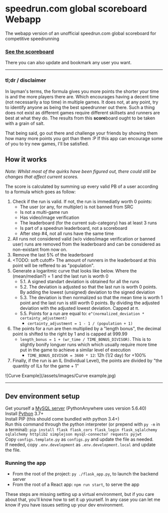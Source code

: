 # speedrun.com global scoreboard Webapp

The webapp version of an unofficial speedrun.com global scoreboard for competitive speedrunning

### **[See the scoreboard](https://www.Avasam.dev/)**

There you can also update and bookmark any user you want.

---

### tl;dr / disclaimer

In layman's terms, the formula gives you more points the shorter your time is and the more players there are. Which encourages having a decent time (not necessarily a top time) in multiple games. It does not, at any point, try to identify anyone as being the best speedrunner out there. Such a thing does not exist as different games require different skillsets and runners are best at what they do. The results from this **score**board ought to be taken with a grain of salt.

That being said, go out there and challenge your friends by showing them how many more points you got than them :P If this app can encourage some of you to try new games, I'll be satisfied.

## How it works

*Note: Whilst most of the quirks have been figured out, there could still be changes that affect current scores.*

The score is calculated by summing up every valid PB of a user according to a formula which goes as follow:

1. Check if the run is valid. If not, the run is immediatly worth 0 points:
    - The user (or any, for multipler) is not banned from SRC
    - Is not a multi-game run
    - Has video/image verification
    - The leaderboard (for the current sub-category) has at least 3 runs
    - Is part of a speedrun leaderboard, not a scoreboard
    - After step #4, not all runs have the same time
2. All runs not considered valid (w/o video/image verification or banned user) runs are removed from the leaderboard and can be considered as non-existant from now on.
3. Remove the last 5% of the leaderboard
4. <TODO: soft cutoff> The amount of runners in the leaderboard at this point will be reffered to as "population".
5. Generate a logaritmic curve that looks like below. Where the (mean/median?) = 1 and the last run is worth 0
    - 5.1. A signed standart deviation is obtained for all the runs
    - 5.2. The deviation is adjusted so that the last run is worth 0 points. By adding the lowest (unsigned) deviation to the signed deviation
    - 5.3. The deviation is then normalized so that the mean time is worth 1 point and the last run is still worth 0 points. By dividing the adjusted deviation with the adjusted lowest deviation. Capped at π.
    - 5.5. Points for a run are equal to: `e^(normalized_deviation * certainty_adjustment)`
        - `certainty_adjustment = 1 - 1 / (population + 1)`
6. The points for a run are then multiplied by a "length bonus", the decimal point is shifted to the right by 1 and is capped at 999.99
    - `length_bonus = 1 + (wr_time / TIME_BONUS_DIVISOR)`. This is to slightly bonify longuer runs which which usually require more time put in the game to achieve a similar level of execution
        - `TIME_BONUS_DIVISOR = 3600 * 12`: 12h (1/2 day) for +100%
7. Finally, if the run is an IL (Individual Level), the points are divided by "the quantity of ILs for the game + 1"

![Curve Example](/assets/images/Curve example.jpg)

---

## Dev environment setup

Get yourself a [MySQL server](https://dev.mysql.com/downloads/mysql/) (PythonAnywhere uses version 5.6.40)  
Install [Python](https://www.python.org/downloads/) 3.7+  
Install PIP (this should come bundled with python 3.4+)  
Run this command through the python interpreter (or prepend with `py -m` in a terminal): `pip install flask flask_cors flask_login flask_sqlalchemy sqlalchemy httplib2 simplejson mysql-connector requests pyjwt`  
Copy `configs.template.py` as `configs.py` and update the file as needed.  
If needed, copy `.env.development` as `.env.development.local` and update the file.  

### Running the app

- From the root of the project: `py ./flask_app.py`, to launch the backend server
- From the root of a React app: `npm run start`, to serve the app  

These steps are missing setting up a virtual environment, but if you care about that, you'll know how to set it up yourself. In any case you can let me know if you have issues setting up your dev environment.
